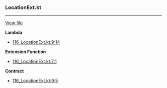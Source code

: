 ### LocationExt.kt
---
[View file](../files/116_LocationExt.kt)

**Lambda**

 - [116_LocationExt.kt:9:14](../files/116_LocationExt.kt#L9)

**Extension Function**

 - [116_LocationExt.kt:7:1](../files/116_LocationExt.kt#L7)

**Contract**

 - [116_LocationExt.kt:9:5](../files/116_LocationExt.kt#L9)
